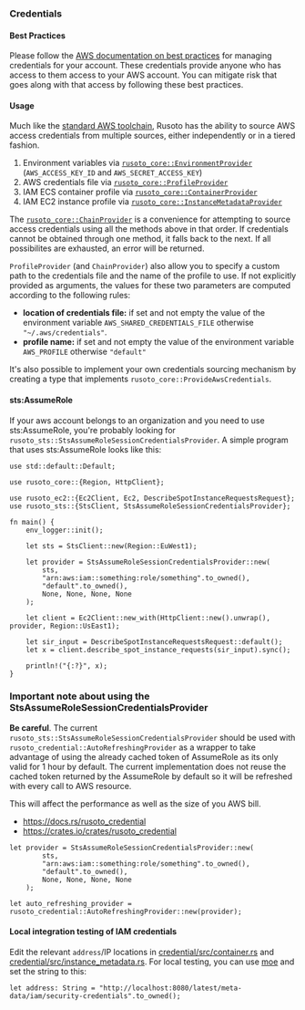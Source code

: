 ### Credentials

#### Best Practices

Please follow the [AWS documentation on best practices](https://docs.aws.amazon.com/general/latest/gr/aws-access-keys-best-practices.html) for managing credentials for your account. These credentials provide anyone who has access to them access to your AWS account. You can mitigate risk that goes along with that access by following these best practices.

#### Usage

Much like the [standard AWS toolchain](https://docs.aws.amazon.com/cli/latest/userguide/cli-chap-configure.html), Rusoto has the ability to source AWS access credentials from multiple sources, either independently or in a tiered fashion.

1. Environment variables via [`rusoto_core::EnvironmentProvider`](https://docs.rs/rusoto_credential/latest/rusoto_credential/struct.EnvironmentProvider.html) (`AWS_ACCESS_KEY_ID` and `AWS_SECRET_ACCESS_KEY`)
2. AWS credentials file via [`rusoto_core::ProfileProvider`](https://docs.rs/rusoto_credential/latest/rusoto_credential/struct.ProfileProvider.html)
3. IAM ECS container profile via [`rusoto_core::ContainerProvider`](https://docs.rs/rusoto_credential/latest/rusoto_credential/struct.ContainerProvider.html)
4. IAM EC2 instance profile via [`rusoto_core::InstanceMetadataProvider`](https://docs.rs/rusoto_credential/latest/rusoto_credential/struct.InstanceMetadataProvider.html)

The [`rusoto_core::ChainProvider`](https://docs.rs/rusoto_credential/latest/rusoto_credential/struct.ChainProvider.html) is a convenience for attempting to source access credentials using all the methods above in that order.
If credentials cannot be obtained through one method, it falls back to the next.
If all possibilites are exhausted, an error will be returned.

`ProfileProvider` (and `ChainProvider`) also allow you to specify a custom path to the credentials file and the name of the profile to use.
If not explicitly provided as arguments, the values for these two parameters are computed according to the following rules:
* **location of credentials file:** if set and not empty the value of the environment variable `AWS_SHARED_CREDENTIALS_FILE` otherwise `"~/.aws/credentials"`.
* **profile name:** if set and not empty the value of the environment variable ```AWS_PROFILE``` otherwise `"default"`

It's also possible to implement your own credentials sourcing mechanism by creating a type that implements `rusoto_core::ProvideAwsCredentials`.

#### sts:AssumeRole

If your aws account belongs to an organization and you need to use sts:AssumeRole, you're probably looking for `rusoto_sts::StsAssumeRoleSessionCredentialsProvider`. A simple program that uses sts:AssumeRole looks like this:

```rust,no_run
use std::default::Default;

use rusoto_core::{Region, HttpClient};

use rusoto_ec2::{Ec2Client, Ec2, DescribeSpotInstanceRequestsRequest};
use rusoto_sts::{StsClient, StsAssumeRoleSessionCredentialsProvider};

fn main() {
    env_logger::init();

    let sts = StsClient::new(Region::EuWest1);

    let provider = StsAssumeRoleSessionCredentialsProvider::new(
        sts,
        "arn:aws:iam::something:role/something".to_owned(),
        "default".to_owned(),
        None, None, None, None
    );

    let client = Ec2Client::new_with(HttpClient::new().unwrap(), provider, Region::UsEast1);

    let sir_input = DescribeSpotInstanceRequestsRequest::default();
    let x = client.describe_spot_instance_requests(sir_input).sync();

    println!("{:?}", x);
}
```

### Important note about using the StsAssumeRoleSessionCredentialsProvider

**Be careful**. The current `rusoto_sts::StsAssumeRoleSessionCredentialsProvider` should be used with `rusoto_credential::AutoRefreshingProvider` as a wrapper to take advantage of using the already cached token of AssumeRole as its only valid for 1 hour by default.
The current implementation does not reuse the cached token returned by the AssumeRole by default so it will be refreshed with every call to AWS resource.

This will affect the performance as well as the size of you AWS bill.

- https://docs.rs/rusoto_credential
- https://crates.io/crates/rusoto_credential
```
let provider = StsAssumeRoleSessionCredentialsProvider::new(
        sts,
        "arn:aws:iam::something:role/something".to_owned(),
        "default".to_owned(),
        None, None, None, None
    );

let auto_refreshing_provider = rusoto_credential::AutoRefreshingProvider::new(provider);
```

#### Local integration testing of IAM credentials

Edit the relevant `address`/IP locations in [credential/src/container.rs](credential/src/container.rs) and [credential/src/instance_metadata.rs](credential/src/instance_metadata.rs).
For local testing, you can use [moe](https://github.com/matthewkmayer/moe) and set the string to this:

```rust,ignore
let address: String = "http://localhost:8080/latest/meta-data/iam/security-credentials".to_owned();
```
